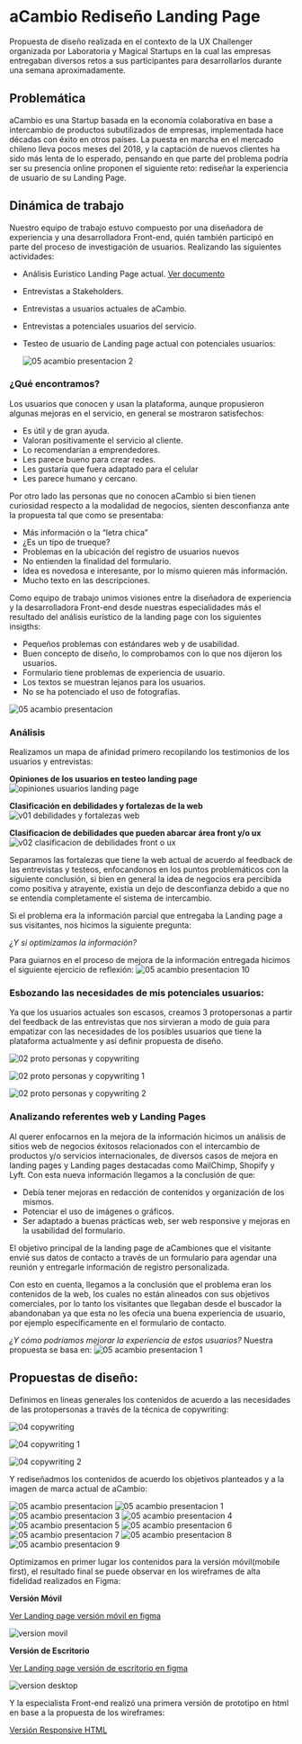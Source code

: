 # aCambio Rediseño Landing Page



Propuesta de diseño realizada en el contexto de la UX Challenger organizada por Laboratoria y Magical Startups en la cual las empresas entregaban diversos retos a sus participantes para desarrollarlos durante una semana aproximadamente.

## Problemática

aCambio es una Startup basada en la economía colaborativa en base a intercambio de productos subutilizados de empresas, implementada hace décadas con éxito en otros países. La puesta en marcha en el mercado chileno lleva pocos meses del 2018, y la captación de nuevos clientes ha sido más lenta de lo esperado, pensando en que parte del problema podría ser su presencia online proponen el siguiente reto: rediseñar la experiencia de usuario de su Landing Page.

## Dinámica de trabajo

Nuestro equipo de trabajo estuvo compuesto por una diseñadora de experiencia y una desarrolladora Front-end, quién también participó en parte del proceso de investigación de usuarios. Realizando las siguientes actividades:

- Análisis Eurístico Landing Page actual. [Ver documento](https://drive.google.com/open?id=1346A6zU6vtIx6Qka0RYsYKDTL9Qjt1WB5hqwcbhEFcI)

- Entrevistas a Stakeholders. 

- Entrevistas a usuarios actuales de aCambio.

- Entrevistas a potenciales usuarios del servicio.

- Testeo de usuario de Landing page actual con potenciales usuarios:

  ![05 acambio presentacion 2](https://user-images.githubusercontent.com/32280840/45634734-86ca1580-ba79-11e8-82ff-c66a390774a7.jpg)

### ¿Qué encontramos?

Los usuarios que conocen y usan la plataforma, aunque propusieron algunas mejoras en el servicio, en general se mostraron satisfechos:

- Es útil y de gran ayuda.
- Valoran positivamente el servicio al cliente.
- Lo recomendarían a emprendedores.
- Les parece bueno para crear redes.
- Les gustaría que fuera adaptado para el celular
- Les parece humano y cercano.

Por otro lado las personas que no conocen aCambio si bien tienen curiosidad respecto a la modalidad de negocios, sienten desconfianza ante la propuesta tal que como se presentaba:

- Más información o la “letra chica”
- ¿Es un tipo de trueque?
- Problemas en la ubicación del registro de usuarios nuevos
- No entienden la finalidad del formulario.
- Idea es novedosa e interesante, por lo mismo quieren más información.
- Mucho texto en las descripciones.

Como equipo de trabajo unimos visiones entre la diseñadora de experiencia y la desarrolladora Front-end desde nuestras especialidades más el resultado del análisis eurístico de la landing page con los siguientes insigths:

- Pequeños problemas con estándares web y de usabilidad.
- Buen concepto de diseño, lo comprobamos con lo que nos dijeron los usuarios.
- Formulario tiene problemas de experiencia de usuario.
- Los textos se muestran lejanos para los usuarios.
- No se ha potenciado el uso de fotografías.

![05 acambio presentacion](https://user-images.githubusercontent.com/32280840/45605565-4d12f380-ba14-11e8-9286-d0f4b0594477.png)

### Análisis

Realizamos un mapa de afinidad primero recopilando los testimonios de los usuarios y entrevistas:

**Opiniones de los usuarios en testeo landing page**
![opiniones usuarios landing page](https://user-images.githubusercontent.com/32280840/45605965-91ec5980-ba17-11e8-8c54-767da95d572a.jpg)

**Clasificación en debilidades y fortalezas de la web**
![v01 debilidades y fortalezas web](https://user-images.githubusercontent.com/32280840/45605973-9d3f8500-ba17-11e8-870c-9322b2935890.jpg)

**Clasificacion de debilidades que pueden abarcar área front y/o ux**
![v02 clasificacion de debilidades front o ux](https://user-images.githubusercontent.com/32280840/45605985-b5af9f80-ba17-11e8-85ca-1c046eb81378.jpg)

Separamos las fortalezas que tiene la web actual de acuerdo al feedback de las entrevistas y testeos, enfocandonos en los puntos problemáticos con la siguiente conclusión, si bien en general la idea de negocios era percibida como positiva y atrayente, existía un dejo de desconfianza debido a que no se entendía completamente el sistema de intercambio.

Si el problema era la información parcial que entregaba la Landing page a sus visitantes, nos hicimos la siguiente pregunta:

*¿Y si optimizamos la información?*

Para guiarnos en el proceso de mejora de la información entregada hicimos el siguiente ejercicio de reflexión:
![05 acambio presentacion 10](https://user-images.githubusercontent.com/32280840/45605681-25705b00-ba15-11e8-9e7f-8f2de39ef0e9.png)

### Esbozando las necesidades de mis potenciales usuarios:

Ya que los usuarios actuales son escasos, creamos 3 protopersonas a partir del feedback de las entrevistas que nos sirvieran a modo  de guía para empatizar con las necesidades de los posibles usuarios que tiene la plataforma actualmente y así definir propuesta de diseño.

![02 proto personas y copywriting](https://user-images.githubusercontent.com/32280840/45605568-5308d480-ba14-11e8-93aa-11b4ffde9143.png)

![02 proto personas y copywriting 1](https://user-images.githubusercontent.com/32280840/45605571-5734f200-ba14-11e8-8987-6e6d80f4208c.png)

![02 proto personas y copywriting 2](https://user-images.githubusercontent.com/32280840/45605574-5ac87900-ba14-11e8-93fc-6132108ab419.png)

### Analizando referentes web y Landing Pages

Al querer enfocarnos en la mejora de la información hicimos un análisis de sitios web de negocios éxitosos relacionados con el intercambio de productos y/o servicios internacionales, de diversos casos de mejora en landing pages y Landing pages destacadas como MailChimp, Shopify y Lyft. Con esta nueva información llegamos a la conclusión de que:

- Debía tener mejoras en redacción de contenidos y organización de los mismos.
- Potenciar el uso de imágenes o gráficos.
- Ser adaptado a buenas prácticas web, ser web responsive y mejoras en la usabilidad del formulario.

El objetivo principal de la landing page de aCambiones que el visitante envié sus datos de contacto a través de un formulario para agendar una reunión y entregarle información de registro personalizada.

Con esto en cuenta, llegamos a la conclusión que el problema eran los contenidos de la web, los cuales no están alineados con sus objetivos comerciales, por lo tanto los visitantes que llegaban desde el buscador la abandonaban ya que esta no les ofecia una buena experiencia de usuario, por ejemplo específicamente en el formulario de contacto.

*¿Y cómo podríamos mejorar la experiencia de estos usuarios?* Nuestra propuesta se basa en:
![05 acambio presentacion 1](https://user-images.githubusercontent.com/32280840/45605559-45534f00-ba14-11e8-9932-3d5985801bc0.png)

## Propuestas de diseño:

Definimos en líneas generales los contenidos de acuerdo a las necesidades de las protopersonas a través de la técnica de copywriting:

![04 copywriting](https://user-images.githubusercontent.com/32280840/45605577-5e5c0000-ba14-11e8-9cf9-fab8f1617c12.png)

![04 copywriting 1](https://user-images.githubusercontent.com/32280840/45605579-62881d80-ba14-11e8-9296-76c3f84100c3.png)

![04 copywriting 2](https://user-images.githubusercontent.com/32280840/45605582-66b43b00-ba14-11e8-8f19-f7deac3536bc.png)

Y rediseñadmos los contenidos de acuerdo los objetivos planteados y a la imagen de marca actual de aCambio:

![05 acambio presentacion](https://user-images.githubusercontent.com/32280840/45605587-6fa50c80-ba14-11e8-9c41-5c7a59852157.jpg)
![05 acambio presentacion 1](https://user-images.githubusercontent.com/32280840/45605589-6fa50c80-ba14-11e8-83a6-51b7dedb030e.jpg)
![05 acambio presentacion 3](https://user-images.githubusercontent.com/32280840/45605588-6fa50c80-ba14-11e8-9224-41ebece40eed.png)
![05 acambio presentacion 4](https://user-images.githubusercontent.com/32280840/45605600-77fd4780-ba14-11e8-9b42-7dd489ecd143.png)
![05 acambio presentacion 5](https://user-images.githubusercontent.com/32280840/45605599-77fd4780-ba14-11e8-9a68-6f79180d9027.png)
![05 acambio presentacion 6](https://user-images.githubusercontent.com/32280840/45605598-77fd4780-ba14-11e8-8e8c-3315f7bd5152.png)
![05 acambio presentacion 7](https://user-images.githubusercontent.com/32280840/45605597-7764b100-ba14-11e8-9985-17da82119c93.png)
![05 acambio presentacion 8](https://user-images.githubusercontent.com/32280840/45605596-7764b100-ba14-11e8-98a0-a7af0b8250ac.png)
![05 acambio presentacion 9](https://user-images.githubusercontent.com/32280840/45605595-7764b100-ba14-11e8-98d9-1b874a4322f1.png)

Optimizamos en primer lugar los contenidos para la versión móvil(mobile first), el resultado final se puede observar en los wireframes de alta fidelidad realizados en Figma:

**Versión Móvil**

[Ver Landing page versión móvil en figma](https://www.figma.com/proto/Ok1ZzDXPQHpHyN0ms6YVSGIG/aCambio-Landing-page?node-id=34%3A516&scaling=scale-down)

![version movil](https://user-images.githubusercontent.com/32280840/45641023-aae22280-ba8a-11e8-83c4-992656918a39.gif)

**Versión de Escritorio**

[Ver Landing page versión de escritorio en figma](https://www.figma.com/proto/Ok1ZzDXPQHpHyN0ms6YVSGIG/aCambio-Landing-page?node-id=437%3A10704&scaling=min-zoom) 

![version desktop](https://drive.google.com/open?id=1HALUH3c7-vgOkEA77yONDBre_u_KBDyl)

Y la especialista Front-end realizó una primera versión de prototipo en html en base a la propuesta de los wireframes:

[Versión Responsive HTML](https://nadiaqn.github.io/ux-acambio/)
